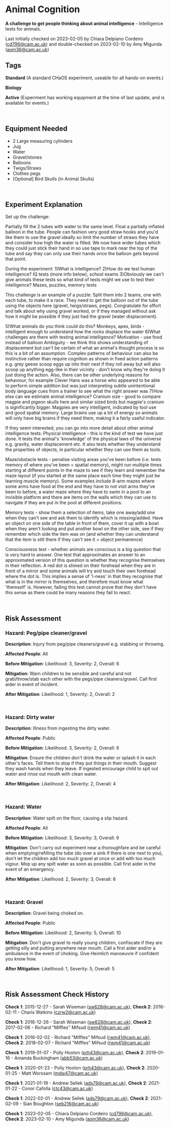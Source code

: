 # Animal Cognition

**A challenge to get people thinking about animal intelligence** - Intelligence tests for animals.

Last initially checked on 2023-02-05 by Chiara Delpiano Cordeiro (cd796@cam.ac.uk) and double-checked on 2023-02-10 by Amy Migunda (aom36@cam.ac.uk)

## Tags
<!--- Start Tags (DO NOT REMOVE THIS COMMENT) --->

**Standard** (A standard CHaOS experiment, useable for all hands-on events.)

**Biology**

**Active** (Experiment has working equipment at the time of last update, and is available for events.)
<!--- End Tags (DO NOT REMOVE THIS COMMENT) --->

<br/>

## Equipment Needed 
- 2 Large measuring cylinders
- Jug
- Water
- Gravel/stones
- Balloons
- Twigs/Straws
- Clothes pegs
- [Optional] Bird Skulls (in Animal Skulls)

<br/>

## Experiment Explanation 

Set up the challenge:

Partially fill the 2 tubes with water to the same level.
Float a partially inflated balloon in the tube. People can fashion very good straw hooks and you'd like them to use the gravel ideally so limit the number of straws they have and consider how high the water is filled. We now have wider tubes which they could just stick their hand in so use tape to mark near the top of the tube and say they can only use their hands once the balloon gets beyond that point.

During the experiment:
1)What is intelligence?
2)How do we test human intelligence? 
IQ tests (more info below), school exams
3)Obviously we can't give animals these tests so what kind of tests might we use to test their intelligence? 
Mazes, puzzles, memory tests

This challenge is an example of a puzzle:
Split them into 2 teams, one with each tube, to make it a race. They need to get the balloon out of the tube using the objects here (gravel, twigs/straws, pegs).
Congratulate for effort and talk about why using gravel worked, or if they managed without ask how it might be possible if they just had the gravel (water displacement).

5)What animals do you think could do this? 
Monkeys, apes, birds - intelligent enough to understand how the rocks displace the water
6)What challenges are there with testing animal intelligence? 
Motivation - use food instead of balloon
Ambiguity - we think this shows understanding of displacement but can't be certain of what an animal's thought process is so this is a bit of an assumption. Complex patterns of behaviour can also be instinctive rather than require cognition as shown in fixed action patterns e.g. grey geese scoop eggs up into their nest if they roll away but will also scoop up anything egg-like in their vicinity - don't know why they're doing it just doing the action. Also, there can be other underlying reasons for behaviour, for example Clever Hans was a horse who appeared to be able to perform simple addition but was just interpreting subtle unintentional body language cues from a trainer to see what the right answer was
7)How else can we estimate animal intelligence? 
Cranium size - good to compare magpie and pigeon skulls here and similar sized birds but magpie's cranium is significantly bigger. Magpies are very intelligent, indicated by tool use and good spatial memory. Large brains use up a lot of energy so animals will only have big brains if they need them, making it a fairly useful indicator.

If they seem interested, you can go into more detail about other animal intelligence tests:
Physical intelligence - this is the kind of test we have just done. It tests the animal's 'knowledge' of the physical laws of the universe e.g. gravity, water displacement etc. It also tests whether they understand the properties of objects, in particular whether they can use them as tools.

Maze/obstacle tests - penalise visiting areas you've been before (i.e. tests memory of where you've been = spatial memory), might run multiple times starting at different points in the maze to see if they learn and remember the maze layout (if you started at the same place each time they might just be learning muscle memory). Some examples include 8-arm mazes where some arms have food at the end and they have to not visit arms they've been to before, a water maze where they have to swim in a pool to an invisible platform and there are items on the walls which they can use to navigate if they are put in the pool at different positions.

Memory tests - show them a selection of items, take one away/add one when they can't see and ask them to identify which is missing/added. Have an object on one side of the table in front of them, cover it up with a bowl when they aren't looking and put another bowl on the other side, see if they remember which side the item was on (and whether they can understand that the item is still there if they can't see it = object permanence)

Consciousness test - whether animals are conscious is a big question that is very hard to answer. One test that approximates an answer to an approximated version of this question is whether they recognise themselves in their reflection. A red dot is shined on their forehead when they are in front of a mirror and some animals will try and touch their own forehead where the dot is. This implies a sense of 'I-ness' in that they recognise that what is in the mirror is themselves, and therefore must know what 'themself' is. However, failing this test cannot prove that they don't have this sense as there could be many reasons they fail to react.

<br/>

## Risk Assessment

### **Hazard**: Peg/pipe cleaner/gravel

**Description**: Injury from peg/pipe cleaners/gravel e.g. stabbing or throwing.

**Affected People**: All

**Before Mitigation**: Likelihood: 3, Severity: 2, Overall: 6

**Mitigation**: Warn children to be sensible and careful and not grab/throw/stab each other with the pegs/pipe cleaners/gravel.
Call first aider in event of incident.

**After Mitigation**: Likelihood: 1, Severity: 2, Overall: 2

<br/>

### **Hazard**: Dirty water

**Description**: Illness from ingesting the dirty water.

**Affected People**: Public

**Before Mitigation**: Likelihood: 3, Severity: 2, Overall: 6

**Mitigation**: Ensure the children don't drink the water or splash it in each other's faces. Tell them to stop if they put things in their mouth. Suggest they wash hands when they leave.
If ingested encourage child to spit out water and rinse out mouth with clean water.

**After Mitigation**: Likelihood: 2, Severity: 2, Overall: 4

<br/>

### **Hazard**: Water

**Description**: Water spilt on the floor, causing a slip hazard.

**Affected People**: All

**Before Mitigation**: Likelihood: 3, Severity: 3, Overall: 9

**Mitigation**: Don't carry out experiment near a thoroughfare and be careful when emptying/refilling the tube (do over a sink if there is one next to you), don't let the children add too much gravel at once or add with too much vigour.
Mop up any spilt water as soon as possible. Call first aider in the event of an emergency.

**After Mitigation**: Likelihood: 2, Severity: 3, Overall: 6

<br/>

### **Hazard**: Gravel

**Description**: Gravel being choked on.

**Affected People**: Public

**Before Mitigation**: Likelihood: 2, Severity: 5, Overall: 10

**Mitigation**: Don't give gravel to really young children, confiscate if they are getting silly and putting anywhere near mouth. Call a first aider and/or a ambulance in the event of choking. Give Heimlich manoeuvre if confident you know how.

**After Mitigation**: Likelihood: 1, Severity: 5, Overall: 5

<br/>

## Risk Assessment Check History 

**Check 1**: 2015-12-27 - Sarah Wiseman (sw628@cam.ac.uk), **Check 2**: 2016-02-11 - Charis Watkins (czrw2@cam.ac.uk)

**Check 1**: 2016-12-26 - Sarah Wiseman (sw628@cam.ac.uk), **Check 2**: 2017-02-06 - Richard "Miffles" Mifsud (rwm41@cam.ac.uk)

**Check 1**: 2018-02-02 - Richard "Miffles" Mifsud (rwm41@cam.ac.uk), **Check 2**: 2018-02-07 - Richard "Miffles" Mifsud (rwm41@cam.ac.uk)

**Check 1**: 2019-01-07 - Polly Hooton (prh43@cam.ac.uk), **Check 2**: 2019-01-16 - Amanda Buckingham (abb53@cam.ac.uk)

**Check 1**: 2020-01-23 - Polly Hooton (prh43@cam.ac.uk), **Check 2**: 2020-01-25 - Matt Worssam (mdw47@cam.ac.uk)

**Check 1**: 2021-01-19 - Andrew Sellek (ads79@cam.ac.uk), **Check 2**: 2021-01-22 - Conor Cafolla (ctc43@cam.ac.uk)

**Check 1**: 2022-02-01 - Andrew Sellek (ads79@cam.ac.uk), **Check 2**: 2021-02-09 - Sian Boughton (seb216@cam.ac.uk)

**Check 1**: 2023-02-05 - Chiara Delpiano Cordeiro (cd796@cam.ac.uk), **Check 2**: 2023-02-10 - Amy Migunda (aom36@cam.ac.uk)
